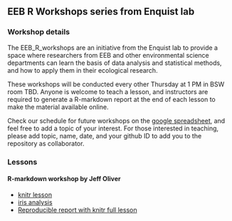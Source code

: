 ## EEB R Workshops series from Enquist lab

### Workshop details

The EEB_R_workshops are an initiative from the Enquist lab to provide a space where researchers from EEB and other environmental science departments can learn the basis of data analysis and statistical methods, and how to apply them in their ecological research. 

These workshops will be conducted every other Thursday at 1 PM in BSW room TBD. Anyone is welcome to teach a lesson, and instructors are required to generate a R-markdown report at the end of each lesson to make the material available online.

Check our schedule for future workshops on the [google spreadsheet](https://docs.google.com/spreadsheets/d/1NEVwklU-p2PtpfvUgVEKCb84Lhw-l7pqHVbj4rsy2uI/edit#gid=0), and feel free to add a topic of your interest. For those interested in teaching, please add topic, name, date, and your github ID to add you to the repository as collaborator.

### Lessons

#### R-markdown workshop by Jeff Oliver

+ [knitr lesson](00_knitr_lesson.html)
+ [iris analysis](01_iris_analysis.html)
+ [Reproducible report with knitr full lesson](https://jcoliver.github.io/learn-r/005-intro-knitr.html)




